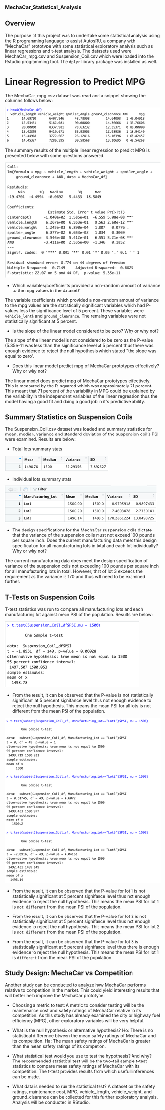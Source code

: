### MechaCar_Statistical_Analysis

## Overview
The purpose of this project was to undertake some statistical analysis using the R programming language to assist AutosRU, a company with "MechaCar" prototype with some statistical exploratory analysis such as linear regressions and t-test analysis. The datasets used were MechaCar_mpg.csv and Suspension_Coil.csv which were loaded into the Rstudio programming tool. The `dplyr` library package was installed as well.

# Linear Regression to Predict MPG

The MechaCar_mpg.csv dataset was read and a snippet showing the columns follows below:
  
  ![](images/Mecha_head.png)
  
The summary results of the multiple linear regression to predict MPG is presented below with some questions answered.

  ![](images/linear_reg.png)
  
- Which variables/coefficients provided a non-random amount of variance to the mpg values in the dataset?

The variable coefficients which provided a non-random amount of variance to the mpg values are the statistically significant variables which had P-values less the significance level of 5 percent. These variables were `vehicle_lenth` and `ground_clearance`. The remaing variables were not statistically significant at 5 percent.
- Is the slope of the linear model considered to be zero? Why or why not?

The slope of the linear model is not considered to be zero as the P-value (5.35e-11 was less than the significance level at 5 percent thus there was enough evidence to reject the null hypothesis which stated "the slope was equal to zero".

- Does this linear model predict mpg of MechaCar prototypes effectively? Why or why not?

The linear model does predict mpg of MechaCar prototypes effectively. This is measured by the R-squared which was approximately 71 percent.  This meant that 71 percent of the variability in MPG could be explained by the variability in the independent variables of the linear regression thus the model having a good fit and doing a good job in it's predictive ability.

## Summary Statistics on Suspension Coils
The Suspension_Coil.csv dataset was loaded and summary statistics for mean, median, variance and standard deviation of the suspension coil’s PSI were examined. Results are below:
- Total lots summary stats

![](images/total_summary.png)
- Individual lots summary stats

![](images/lot_summary.png)
  
- The design specifications for the MechaCar suspension coils dictate that the variance of the suspension coils must not exceed 100 pounds per square inch. Does the current manufacturing data meet this design specification for all manufacturing lots in total and each lot individually? Why or why not?

The current manufacturing data does meet the design specification of variance of the suspension coils not exceeding 100 pounds per square inch for all manufacturing lots in total. However, that of lot 3 exceeds the requirement as the variance is 170 and thus will need to be examined further.
  
## T-Tests on Suspension Coils

T-test statistics was run to compare all manufacturing lots and each manufacturing lot against mean PSI of the population. Results are below:

![](images/total_t_test.png)

- From the result, it can be observed that the P-value is not statistically significant at 5 percent signifance level thus not enough evidence to reject the null hypothesis. This means the mean PSI for all lots is not different from the mean PSI of the population.

![](images/lot_t_test.png)

- From the result, it can be observed that the P-value for lot 1 is not statistically significant at 5 percent signifance level thus not enough evidence to reject the null hypothesis. This means the mean PSI for lot 1 is `not different` from the mean PSI of the population.

- From the result, it can be observed that the P-value for lot 2 is not statistically significant at 5 percent signifance level thus not enough evidence to reject the null hypothesis. This means the mean PSI for lot 2 is `not different` from the mean PSI of the population.

- From the result, it can be observed that the P-value for lot 3 is statistically significant at 5 percent signifance level thus there is enough evidence to reject the null hypothesis. This means the mean PSI for lot 1 is `different` from the mean PSI of the population.

## Study Design: MechaCar vs Competition

Another study can be conducted to analyze how MechaCar performs relative to competition in the market. This could yield interesting results that will better help improve the MechaCar prototype.

- Choosing a metric to test:
A metric to consider testing will be the maintenance cost and safety ratings of MechaCar relative to its competition. As this study has already examined the city or highway fuel efficiency (MPG), other exploratory variables will be very helpful.

- What is the null hypothesis or alternative hypothesis?
Ho: There is no statistical difference btween the mean safety ratings of MechaCar and its competition.
Ha: The mean safety ratings of MechaCar is greater than the mean safety ratings of its competion.

- What statistical test would you use to test the hypothesis? And why?
The recommended statistical test will be the two-tail sample t-test statistics to compare mean safety ratings of MechaCar with its competition. The t-test provides results from which usefull inferences can be made.

- What data is needed to run the statistical test?
A dataset on the safety ratings, maintenance cost, MPG, vehicle_length, vehicle_weight, and ground_clearance can be collected for this further exploratory analysis. Analysis will be conducted in RStudio.

